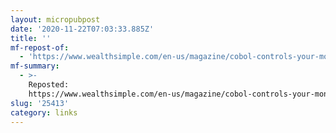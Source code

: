 ```yaml
---
layout: micropubpost
date: '2020-11-22T07:03:33.885Z'
title: ''
mf-repost-of:
  - 'https://www.wealthsimple.com/en-us/magazine/cobol-controls-your-money'
mf-summary:
  - >-
    Reposted:
    https://www.wealthsimple.com/en-us/magazine/cobol-controls-your-money
slug: '25413'
category: links
---
```

